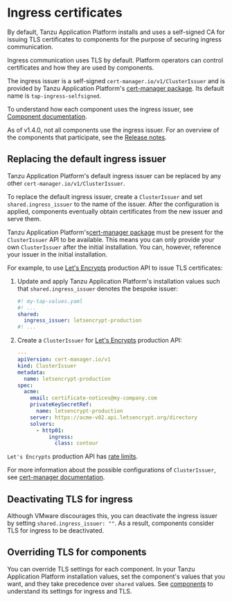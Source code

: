 # Ingress certificates

By default, Tanzu Application Platform installs and uses a self-signed CA for issuing TLS
certificates to components for the purpose of securing ingress communication.

Ingress communication uses TLS by default. Platform operators can control certificates and how they
are used by components.

The ingress issuer is a self-signed `cert-manager.io/v1/ClusterIssuer` and is provided by Tanzu
Application Platform's [cert-manager package](../cert-manager/about.hbs.md). Its default name is
`tap-ingress-selfsigned`.

To understand how each component uses the ingress issuer, see [Component documentation](../components.hbs.md).

As of v1.4.0, not all components use the ingress issuer. For an overview of the components
that participate, see the [Release notes](../release-notes.hbs.md).

## <a id="replace-ingress-issuer"></a>Replacing the default ingress issuer

Tanzu Application Platform's default ingress issuer can be replaced by any other `cert-manager.io/v1/ClusterIssuer`.

To replace the default ingress issuer, create a `ClusterIssuer` and set
`shared.ingress_issuer` to the name of the issuer. After the configuration is applied, components
eventually obtain certificates from the new issuer and serve them.

Tanzu Application Platform's[cert-manager package](../cert-manager/about.hbs.md) must be present for
the `ClusterIssuer` API to be available. This means you can only provide your own `ClusterIssuer`
after the initial installation. You can, however, reference your issuer in the initial
installation.

For example, to use [Let's Encrypts](https://letsencrypt.org) production API to
issue TLS certificates:

1. Update and apply Tanzu Application Platform's installation values
such that `shared.ingress_issuer` denotes the bespoke issuer:

    ```yaml
    #! my-tap-values.yaml
    #! ...
    shared:
      ingress_issuer: letsencrypt-production
    #! ...
    ```

1. Create a `ClusterIssuer` for [Let's Encrypts](https://letsencrypt.org) production API:

    ```yaml
    ---
    apiVersion: cert-manager.io/v1
    kind: ClusterIssuer
    metadata:
      name: letsencrypt-production
    spec:
      acme:
        email: certificate-notices@my-company.com
        privateKeySecretRef:
          name: letsencrypt-production
        server: https://acme-v02.api.letsencrypt.org/directory
        solvers:
          - http01:
              ingress:
                class: contour
    ```

  `Let's Encrypts` production API has [rate limits](https://letsencrypt.org/docs/rate-limits/).

For more information about the possible configurations of `ClusterIssuer`,
see [cert-manager documentation](https://cert-manager.io/docs/configuration/).

## Deactivating TLS for ingress

Although VMware discourages this, you can deactivate the ingress issuer by setting
`shared.ingress_issuer: ""`. As a result, components consider TLS for ingress to be deactivated.

## Overriding TLS for components

You can override TLS settings for each component. In your Tanzu Application Platform installation
values, set the component's values that you want, and they take precedence over `shared` values. See
[components](../components.hbs.md) to understand its settings for ingress and TLS.
